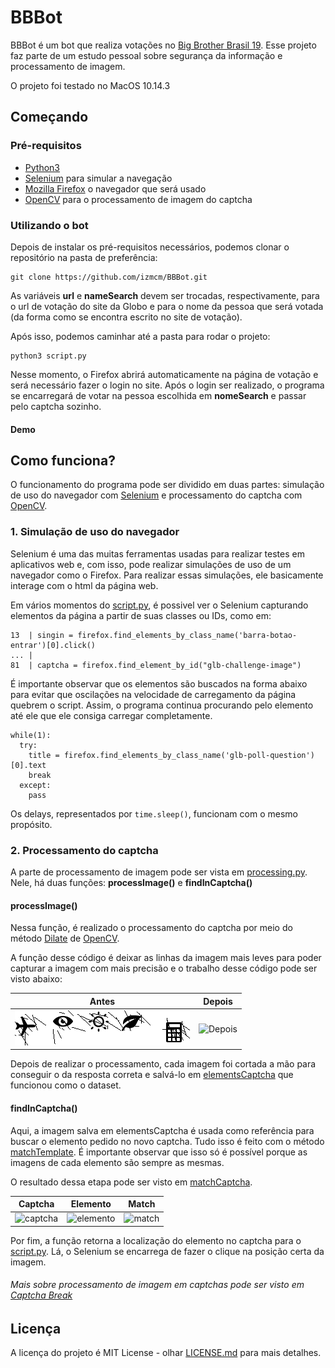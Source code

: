 # BBBot

BBBot é um bot que realiza votações no [Big Brother Brasil 19](https://gshow.globo.com/realities/bbb/). Esse projeto faz parte de um estudo pessoal sobre segurança da informação e processamento de imagem.

O projeto foi testado no MacOS 10.14.3

## Começando

### Pré-requisitos

* [Python3](https://www.python.org/)   
* [Selenium](https://www.seleniumhq.org/) para simular a navegação
* [Mozilla Firefox](https://www.mozilla.org/pt-BR/firefox/new/) o navegador que será usado 
* [OpenCV](https://opencv.org/) para o processamento de imagem do captcha

### Utilizando o bot
Depois de instalar os pré-requisitos necessários, podemos clonar o repositório na pasta de preferência:

```
git clone https://github.com/izmcm/BBBot.git
```
As variáveis **url** e **nameSearch** devem ser trocadas, respectivamente, para o url de votação do site da Globo e para o nome da pessoa que será votada (da forma como se encontra escrito no site de votação).

Após isso, podemos caminhar até a pasta para rodar o projeto:
```
python3 script.py
```

Nesse momento, o Firefox abrirá automaticamente na página de votação e será necessário fazer o login no site. Após o login ser realizado, o programa se encarregará de votar na pessoa escolhida em **nomeSearch** e passar pelo captcha sozinho.

#### Demo

## Como funciona?

O funcionamento do programa pode ser dividido em duas partes: simulação de uso do navegador com [Selenium](https://www.seleniumhq.org/) e processamento do captcha com [OpenCV](https://opencv.org/).

### 1. Simulação de uso do navegador
Selenium é uma das muitas ferramentas usadas para realizar testes em aplicativos web e, com isso, pode realizar simulações de uso de um navegador como o Firefox. Para realizar essas simulações, ele basicamente interage com o html da página web.

Em vários momentos do [script.py](https://github.com/izmcm/BBBot/blob/master/script.py), é possivel ver o Selenium capturando elementos da página a partir de suas classes ou IDs, como em:

```
13  | singin = firefox.find_elements_by_class_name('barra-botao-entrar')[0].click()
... | 
81  | captcha = firefox.find_element_by_id("glb-challenge-image")
```

É importante observar que os elementos são buscados na forma abaixo para evitar que oscilações na velocidade de carregamento da página quebrem o script. Assim, o programa continua procurando pelo elemento até ele que ele consiga carregar completamente.
```
while(1):
  try:
    title = firefox.find_elements_by_class_name('glb-poll-question')[0].text
    break
  except:
    pass
```

Os delays, representados por `time.sleep()`, funcionam com o mesmo propósito.

### 2. Processamento do captcha
A parte de processamento de imagem pode ser vista em [processing.py](https://github.com/izmcm/BBBot/blob/master/processing.py). Nele, há duas funções: **processImage()** e **findInCaptcha()**

#### processImage()
Nessa função, é realizado o processamento do captcha por meio do método [Dilate](https://docs.opencv.org/2.4/doc/tutorials/imgproc/erosion_dilatation/erosion_dilatation.html) de [OpenCV](https://opencv.org/). 

A função desse código é deixar as linhas da imagem mais leves para poder capturar a imagem com mais precisão e o trabalho desse código pode ser visto abaixo:

Antes                        |  Depois
:---------------------------:|:---------------------------:
![Antes](captchas/avião.png) |  ![Depois](processedCaptchas/avião.png)

Depois de realizar o processamento, cada imagem foi cortada a mão para conseguir o da resposta correta e salvá-lo em [elementsCaptcha](https://github.com/izmcm/BBBot/tree/master/elementsCaptcha) que funcionou como o dataset.

#### findInCaptcha()
Aqui, a imagem salva em elementsCaptcha é usada como referência para buscar o elemento pedido no novo captcha. Tudo isso é feito com o método [matchTemplate](https://docs.opencv.org/2.4.13.7/doc/tutorials/imgproc/histograms/template_matching/template_matching.html). É importante observar que isso só é possível porque as imagens de cada elemento são sempre as mesmas.

O resultado dessa etapa pode ser visto em [matchCaptcha](https://github.com/izmcm/BBBot/tree/master/matchCaptcha).

Captcha                                 |  Elemento                               |  Match
:--------------------------------------:|:---------------------------------------:|:-------------------:
![captcha](processedCaptchas/avião.png) |  ![elemento](elementsCaptcha/avião.png) | ![match](matchCaptcha/avião.png)

Por fim, a função retorna a localização do elemento no captcha para o [script.py](https://github.com/izmcm/BBBot/blob/master/script.py). Lá, o Selenium se encarrega de fazer o clique na posição certa da imagem.

###### Mais sobre processamento de imagem em captchas pode ser visto em [Captcha Break](https://github.com/izmcm/captcha-break)

## Licença

A licença do projeto é MIT License - olhar [LICENSE.md](LICENSE.md) para mais detalhes.

